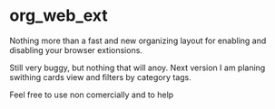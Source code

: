 # org_web_ext


Nothing more than a fast and new organizing layout for enabling and disabling your browser extionsions.

Still very buggy, but nothing that will anoy.
Next version I am planing swithing cards view and filters by category tags.

Feel free to use non comercially and to help



